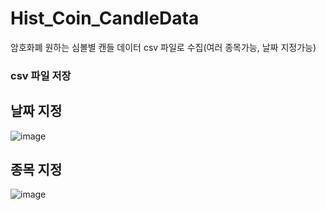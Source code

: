 # Hist_Coin_CandleData
암호화폐 원하는 심볼별 캔들 데이터 csv 파일로 수집(여러 종목가능, 날짜 지정가능)

### csv 파일 저장
## 날짜 지정
![image](https://github.com/Shamera-Debug/Hist_Coin_CandleData/assets/68696549/f439b52a-4dfa-4201-92fb-53befa7ccdfb)
## 종목 지정
![image](https://github.com/Shamera-Debug/Hist_Coin_CandleData/assets/68696549/ade1b612-85ec-412c-a12c-3881843522cd)
